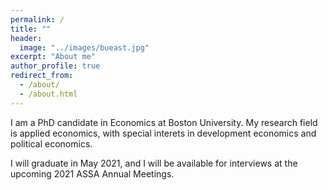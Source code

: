 ```yaml
---
permalink: /
title: ""
header: 
  image: "../images/bueast.jpg"
excerpt: "About me"
author_profile: true
redirect_from: 
  - /about/
  - /about.html
---
```


I am a PhD candidate in Economics at Boston University.  My research field is applied economics, with special interets in development economics and political economics.  

I will graduate in May 2021, and I will be available for interviews at the upcoming 2021 ASSA Annual Meetings.
